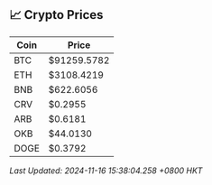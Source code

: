 ## 📈 Crypto Prices

| Coin | Price |
| ---- | ----- |
| BTC | $91259.5782 |
| ETH | $3108.4219 |
| BNB | $622.6056 |
| CRV | $0.2955 |
| ARB | $0.6181 |
| OKB | $44.0130 |
| DOGE | $0.3792 |

_Last Updated: 2024-11-16 15:38:04.258 +0800 HKT_